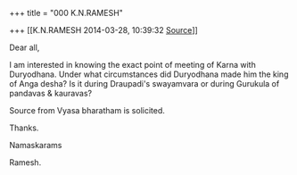 +++
title = "000 K.N.RAMESH"

+++
[[K.N.RAMESH	2014-03-28, 10:39:32 [Source](https://groups.google.com/g/samskrita/c/cnd42zsYZGs)]]



Dear all,

  

I am interested in knowing the exact point of meeting of Karna with Duryodhana. Under what circumstances did Duryodhana made him the king of Anga desha? Is it during Draupadi's swayamvara or during Gurukula of pandavas & kauravas?

Source from Vyasa bharatham is solicited.

  

Thanks.

Namaskarams

Ramesh.

